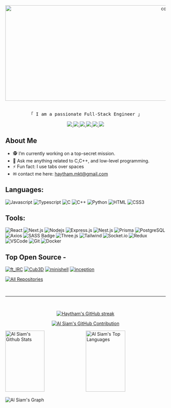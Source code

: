 <div align="center">
  <img width="1000" height="300" src="https://pbs.twimg.com/profile_banners/974996996401565696/1521292913/1500x500" alt="cover" />
</div>


<p align="center"> 
 <br/>
  <samp>
    「 I am a passionate Full-Stack Engineer 」
  </samp>
 
<p align="center">
 <a href="" target="blank">
  <img src="https://img.shields.io/badge/Website-DC143C?style=for-the-badge&logo=medium&logoColor=white" />
 </a>
 <a href="https://www.linkedin.com/in/haytham-mokhtari-2a4867112" target="_blank">
  <img src="https://img.shields.io/badge/LinkedIn-0077B5?style=for-the-badge&logo=linkedin&logoColor=white"/>
 </a>
 <a href="https://dev.to/haytham10" target="_blank">
  <img src="https://img.shields.io/badge/dev.to-0A0A0A?style=for-the-badge&logo=dev.to&logoColor=white"/>
 </a>
 <a href="https://twitter.com/_haytham10" target="_blank">
  <img src="https://img.shields.io/badge/Twitter-1DA1F2?style=for-the-badge&logo=twitter&logoColor=white"/>
 </a>
 <a href="https://instagram.com/_haytham10" target="_blank">
  <img src="https://img.shields.io/badge/Instagram-fe4164?style=for-the-badge&logo=instagram&logoColor=white"/>
 </a> 
 <a href="https://facebook.com/haytham10.dev" target="_blank">
  <img src="https://img.shields.io/badge/Facebook-20BEFF?&style=for-the-badge&logo=facebook&logoColor=white"/>
  </a> 
</p>
</p>

## About Me

- 🕵️ I’m currently working on a top-secret mission.
- 💬 Ask me anything related to C,C++, and low-level programming.
- ⚡ Fun fact: I use tabs over spaces
- ✉ contact me here: haytham.mkt@gmail.com

## Languages:

![Javascript](https://img.shields.io/badge/Javascript-F0DB4F?style=for-the-badge&labelColor=black&logo=javascript&logoColor=F0DB4F)
![Typescript](https://img.shields.io/badge/Typescript-007acc?style=for-the-badge&labelColor=black&logo=typescript&logoColor=007acc)
![C](https://img.shields.io/badge/C-2D3748?style=for-the-badge&logo=c&logoColor=white)
![C++](https://img.shields.io/badge/C++-00599C?style=for-the-badge&logo=cplusplus&logoColor=white)
![Python](https://img.shields.io/badge/Python-3776AB?style=for-the-badge&logo=python&logoColor=white)
![HTML](https://img.shields.io/badge/HTML5-E34F26?style=for-the-badge&logo=html5&logoColor=white)
![CSS3](https://img.shields.io/badge/CSS3-1572B6?style=for-the-badge&logo=css3&logoColor=white)


## Tools:
![React](https://img.shields.io/badge/-React-61DBFB?style=for-the-badge&labelColor=black&logo=react&logoColor=61DBFB)
![Next.js](https://img.shields.io/badge/next.js-000000?style=for-the-badge&logo=nextdotjs&logoColor=white)
![Nodejs](https://img.shields.io/badge/Nodejs-3C873A?style=for-the-badge&labelColor=black&logo=node.js&logoColor=3C873A)
![Express.js](https://img.shields.io/badge/Express.js-000000?style=for-the-badge&logo=express&logoColor=white)
![Nest.js](https://img.shields.io/badge/Nest.js-E0234E?style=for-the-badge&logo=nestjs&logoColor=white)
![Prisma](https://img.shields.io/badge/Prisma-2D3748?style=for-the-badge&logo=prisma&logoColor=white)
![PostgreSQL](https://img.shields.io/badge/PostgreSQL-4169E1?style=for-the-badge&logo=postgresql&logoColor=white)
![Axios](https://img.shields.io/badge/Axios-5A29E4?style=for-the-badge&logo=axios&logoColor=white)
![SASS Badge](https://img.shields.io/badge/Sass-CC6699?style=for-the-badge&logo=sass&logoColor=white)
![Three.js](https://img.shields.io/badge/Three.js-000000?style=for-the-badge&logo=threedotjs&logoColor=white)
![Tailwind](https://img.shields.io/badge/Tailwind_CSS-092749?style=for-the-badge&logo=tailwindcss&logoColor=06B6D4&labelColor=000000)
![Socket.io](https://img.shields.io/badge/Socket.io-010101?style=for-the-badge&logo=socketdotio&logoColor=white)
![Redux](https://img.shields.io/badge/Redux-593D88?style=for-the-badge&logo=redux&logoColor=white)
![VSCode](https://img.shields.io/badge/Visual_Studio-0078d7?style=for-the-badge&logo=visual%20studio&logoColor=white)
![Git](https://img.shields.io/badge/Git-F05032?style=for-the-badge&logo=git&logoColor=white)
![Docker](https://img.shields.io/badge/Docker-2496ED?style=for-the-badge&logo=docker&logoColor=white)

## Top Open Source -
[![ft_IRC](https://github-readme-stats.vercel.app/api/pin/?username=haytham10&repo=ft_IRC&border_color=7F3FBF&bg_color=0D1117&title_color=C9D1D9&text_color=8B949E&icon_color=7F3FBF)](https://github.com/haytham10/ft_IRC)
[![Cub3D](https://github-readme-stats.vercel.app/api/pin/?username=haytham10&repo=Cub3D&border_color=7F3FBF&bg_color=0D1117&title_color=C9D1D9&text_color=8B949E&icon_color=7F3FBF)](https://github.com/haytham10/Cub3D)
[![minishell](https://github-readme-stats.vercel.app/api/pin/?username=haytham10&repo=minishell&border_color=7F3FBF&bg_color=0D1117&title_color=C9D1D9&text_color=8B949E&icon_color=7F3FBF)](https://github.com/haytham10/minishell)
[![inception](https://github-readme-stats.vercel.app/api/pin/?username=haytham10&repo=inception&border_color=7F3FBF&bg_color=0D1117&title_color=C9D1D9&text_color=8B949E&icon_color=7F3FBF)](https://github.com/haytham10/inception)

<p align="left">
  <a href="https://github.com/haytham10?tab=repositories" target="_blank"><img alt="All Repositories" title="All Repositories" src="https://img.shields.io/badge/-All%20Repos-2962FF?style=for-the-badge&logo=koding&logoColor=white"/></a>
</p>

<br/>
<hr/>
<br/>

<p align="center">
  <a href="https://github.com/haytham10">
    <img src="https://github-readme-streak-stats.herokuapp.com/?user=haytham10&theme=radical&border=7F3FBF&background=0D1117" alt="Haytham's GitHub streak"/>
  </a>
</p>

<p align="center">
  <a href="https://github.com/haytham10">
    <img src="https://github-profile-summary-cards.vercel.app/api/cards/profile-details?username=haytham10&theme=radical" alt="Al Siam's GitHub Contribution"/>
  </a>
</p>

<a> 
    <a href="https://github.com/haytham10"><img alt="Al Siam's Github Stats" src="https://denvercoder1-github-readme-stats.vercel.app/api?username=haytham10&show_icons=true&count_private=true&theme=react&border_color=7F3FBF&bg_color=0D1117&title_color=F85D7F&icon_color=F8D866" height="192px" width="49.5%"/></a>
  <a href="https://github.com/haytham10"><img alt="Al Siam's Top Languages" src="https://denvercoder1-github-readme-stats.vercel.app/api/top-langs/?username=haytham10&langs_count=8&layout=compact&theme=react&border_color=7F3FBF&bg_color=0D1117&title_color=F85D7F&icon_color=F8D866" height="192px" width="49.5%"/></a>
  <br/>
</a>


![Al Siam's Graph](https://github-readme-activity-graph.vercel.app/graph?username=haytham10&custom_title=Al%20Siam's%20GitHub%20Activity%20Graph&bg_color=0D1117&color=7F3FBF&line=7F3FBF&point=7F3FBF&area_color=FFFFFF&title_color=FFFFFF&area=true)
